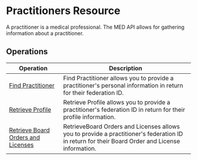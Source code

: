 # Practitioners Resource

A practitioner is a medical professional. 
The MED API allows for gathering information about a practitioner. 


## Operations

| Operation | Description |
| --------- | ----------- |
| [Find Practitioner](FindPractitioner.md) | Find Practitioner allows you to provide a practitioner's personal information in return for their federation ID. |
| [Retrieve Profile](RetrieveProfile.md) | Retrieve Profile allows you to provide a practitioner's federation ID in return for their profile information. |
| [Retrieve Board Orders and Licenses]( RetrieveBOandL.md) | RetrieveBoard Orders and Licenses allows you to provide a practitioner's federation ID in return for their Board Order and License information. |
